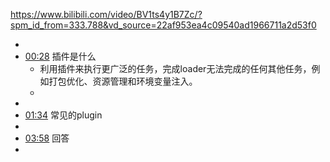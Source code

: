 https://www.bilibili.com/video/BV1ts4y1B7Zc/?spm_id_from=333.788&vd_source=22af953ea4c09540ad1966711a2d53f0

- 
- [00:28](https://www.bilibili.com/video/BV1ts4y1B7Zc/?t=28.899959#t=28.90) 插件是什么
	- 利用插件来执行更广泛的任务，完成loader无法完成的任何其他任务，例如打包优化、资源管理和环境变量注入。
	- 
- 
- [01:34](https://www.bilibili.com/video/BV1ts4y1B7Zc/?t=94.131691#t=01:34.13) 常见的plugin
- 
- [03:58](https://www.bilibili.com/video/BV1ts4y1B7Zc/?t=238.425772#t=03:58.43) 回答
- 